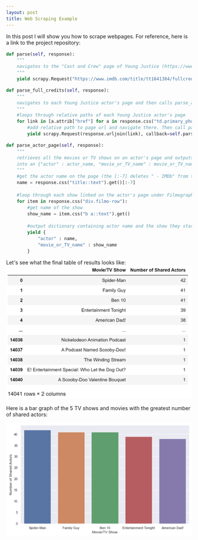 ```yaml
---
layout: post
title: Web Scraping Example
---
```


In this post I will show you how to scrape webpages. For reference, here is a link to the project repository: 

```python
def parse(self, response):
    """
    navigates to the "Cast and Crew" page of Young Justice (https://www.imdb.com/title/tt1641384/fullcredits/?ref_=tt_ql_cl) and then calls parse_full_credits
    """
    yield scrapy.Request("https://www.imdb.com/title/tt1641384/fullcredits/?ref_=tt_ql_cl", self.parse_full_credits)
```

```python
def parse_full_credits(self, response):
    """
    navigates to each Young Justice actor's page and then calls parse_actor_page
    """
    #loops through relative paths of each Young Justice actor's page
    for link in [a.attrib["href"] for a in response.css("td.primary_photo a")]:
        #add relative path to page url and navigate there. Then call parse_actor_page
        yield scrapy.Request(response.urljoin(link), callback=self.parse_actor_page)
```

```python
def parse_actor_page(self, response):
    """
    retrieves all the movies or TV shows on an actor's page and outputs 
    into an {"actor" : actor_name, "movie_or_TV_name" : movie_or_TV_name} dictionary format
    """
    #get the actor name on the page (the [:-7] deletes " - IMDb" from the end of the name)
    name = response.css("title::text").get()[:-7]

    #loop through each show linked on the actor's page under Filmography
    for item in response.css("div.filmo-row"):
        #get name of the show
        show_name = item.css("b a::text").get()

        #output dictionary containing actor name and the show they star in
        yield {
            "actor" : name,
            "movie_or_TV_name" : show_name
        }
```

Let's see what the final table of results looks like:
![graph](/images/blog_post_2_table.png)

Here is a bar graph of the 5 TV shows and movies with the greatest number of shared actors:

![graph](/images/blog_post_2_bar_plot.png)